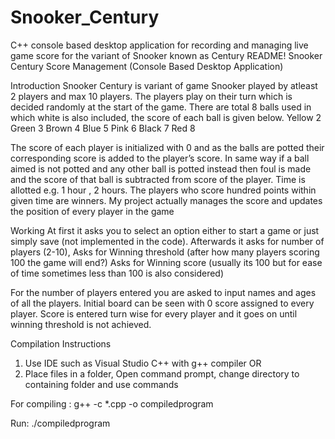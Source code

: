 # Snooker_Century
C++ console based desktop application for recording and managing live game score for the variant of Snooker known as Century
README!
Snooker Century Score Management (Console Based Desktop Application)

Introduction
Snooker Century is variant of game Snooker played by atleast 2 players and max 10 players. 
The players play on their turn which is decided randomly at the start of the game. There are total 8 balls used in which white is also included, the score of each ball is given below.
Yellow	2
Green	3
Brown	4
Blue	5
Pink	6
Black	7
Red 	8

The score of each player is initialized with 0 and as the balls are potted their corresponding score is added to the player’s score. In same way if a ball aimed is not potted and any other ball is potted instead then foul is made and the score of that ball is subtracted from score of the player. Time is allotted e.g. 1 hour , 2 hours. The players who score hundred points within given time are winners.
My project actually manages the score and updates the position of every player in the game 

Working
At first it asks you to select an option either to start a game or just simply save (not implemented in the code).
Afterwards it asks for number of players (2-10),
Asks for Winning threshold (after how many players scoring 100 the game will end?)
Asks for Winning score (usually its 100 but for ease of time sometimes less than 100 is also considered)

For the number of players entered you are asked to input names and ages of all the players.
Initial board can be seen with 0 score assigned to every player.
Score is entered turn wise for every player and it goes on until winning threshold is not achieved.

Compilation Instructions
1.	Use IDE such as Visual Studio C++ with g++ compiler
OR 
2.	Place files in a folder, Open command prompt, change directory to containing folder and use commands 

For compiling :
 g++ -c *.cpp -o compiledprogram

Run:
./compiledprogram






















